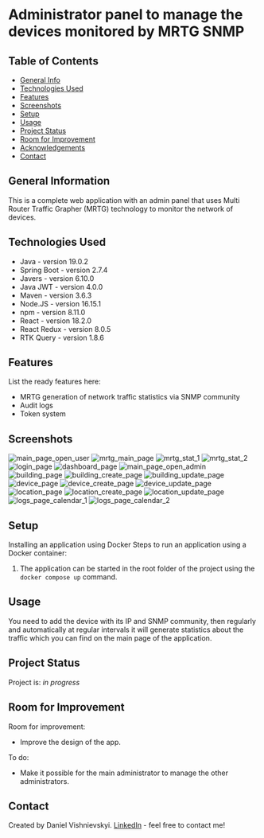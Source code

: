 # Administrator panel to manage the devices monitored by MRTG SNMP

## Table of Contents
* [General Info](#general-information)
* [Technologies Used](#technologies-used)
* [Features](#features)
* [Screenshots](#screenshots)
* [Setup](#setup)
* [Usage](#usage)
* [Project Status](#project-status)
* [Room for Improvement](#room-for-improvement)
* [Acknowledgements](#acknowledgements)
* [Contact](#contact)
<!-- * [License](#license) -->


## General Information
This is a complete web application with an admin panel that uses Multi Router Traffic Grapher (MRTG) technology to monitor the network of devices.  


## Technologies Used
- Java - version 19.0.2
- Spring Boot - version 2.7.4
- Javers - version 6.10.0
- Java JWT - version 4.0.0
- Maven - version 3.6.3
- Node.JS - version 16.15.1
- npm - version 8.11.0
- React - version 18.2.0
- React Redux - version 8.0.5
- RTK Query - version 1.8.6




## Features
List the ready features here:
- MRTG generation of network traffic statistics via SNMP community
- Audit logs
- Token system


## Screenshots
![main_page_open_user](https://github.com/DanielVsh/Admin-panel-monitoring-devices-MRTG-SNMP/assets/103316975/1b3bab34-4821-45dc-b11c-14a38b03d63c)
![mrtg_main_page](https://github.com/DanielVsh/Admin-panel-monitoring-devices-MRTG-SNMP/assets/103316975/5c0994d7-433d-46e6-ac92-1d52fac9cf21)
![mrtg_stat_1](https://github.com/DanielVsh/Admin-panel-monitoring-devices-MRTG-SNMP/assets/103316975/53f0a027-cabb-4297-9dc0-c4a36c86d33a)
![mrtg_stat_2](https://github.com/DanielVsh/Admin-panel-monitoring-devices-MRTG-SNMP/assets/103316975/ad7f5692-b2b4-40f6-a556-46912a106398)
![login_page](https://github.com/DanielVsh/Admin-panel-monitoring-devices-MRTG-SNMP/assets/103316975/9be964f0-cc5d-4ac6-9d19-7943288c68ae)
![dashboard_page](https://github.com/DanielVsh/Admin-panel-monitoring-devices-MRTG-SNMP/assets/103316975/c430199e-bf5c-4349-8551-b2d21ed3cde1)
![main_page_open_admin](https://github.com/DanielVsh/Admin-panel-monitoring-devices-MRTG-SNMP/assets/103316975/e2c35d71-7414-4e39-a88c-4937573e5277)
![building_page](https://github.com/DanielVsh/Admin-panel-monitoring-devices-MRTG-SNMP/assets/103316975/555a6cfc-1ed3-4957-ae34-983a5468e0b8)
![building_create_page](https://github.com/DanielVsh/Admin-panel-monitoring-devices-MRTG-SNMP/assets/103316975/8982cc69-cb27-49f7-9bc8-6f6d2223996a)
![building_update_page](https://github.com/DanielVsh/Admin-panel-monitoring-devices-MRTG-SNMP/assets/103316975/1a457580-8b88-4d6a-aafc-37619ddc48e0)
![device_page](https://github.com/DanielVsh/Admin-panel-monitoring-devices-MRTG-SNMP/assets/103316975/bf7bb550-c324-4e3a-8148-958545ec7eb9)
![device_create_page](https://github.com/DanielVsh/Admin-panel-monitoring-devices-MRTG-SNMP/assets/103316975/6f1ff830-8644-4438-a44f-a8482e68ad0f)
![device_update_page](https://github.com/DanielVsh/Admin-panel-monitoring-devices-MRTG-SNMP/assets/103316975/c823e41a-722e-4b53-8086-5613c08e8e12)
![location_page](https://github.com/DanielVsh/Admin-panel-monitoring-devices-MRTG-SNMP/assets/103316975/d95f9a01-45df-44eb-9333-788a653ecf28)
![location_create_page](https://github.com/DanielVsh/Admin-panel-monitoring-devices-MRTG-SNMP/assets/103316975/d5e3cbdd-4f3a-4331-8cc1-2d53c7667f09)
![location_update_page](https://github.com/DanielVsh/Admin-panel-monitoring-devices-MRTG-SNMP/assets/103316975/b61a21dd-0da2-4040-9bb2-07b09c920662)
![logs_page_calendar_1](https://github.com/DanielVsh/Admin-panel-monitoring-devices-MRTG-SNMP/assets/103316975/52fe0c2b-13a0-44b9-a0c2-8988de692378)
![logs_page_calendar_2](https://github.com/DanielVsh/Admin-panel-monitoring-devices-MRTG-SNMP/assets/103316975/13c409ad-f594-406d-be97-8923c20db016)


## Setup
Installing an application using Docker
Steps to run an application using a Docker container:
   1. The application can be started in the root folder of the project using the `docker compose up` command.


## Usage
You need to add the device with its IP and SNMP community, then regularly and automatically at regular intervals it will generate statistics about the traffic which you can find on the main page of the application.


## Project Status
Project is: _in progress_


## Room for Improvement
Room for improvement:
- Improve the design of the app.


To do:
- Make it possible for the main administrator to manage the other administrators. 



## Contact
Created by Daniel Vishnievskyi. 
[LinkedIn](https://linkedin.com/in/daniel-vishnievskyi) - feel free to contact me!


<!-- Optional -->
<!-- ## License -->
<!-- This project is open source and available under the [... License](). -->

<!-- You don't have to include all sections - just the one's relevant to your project -->
